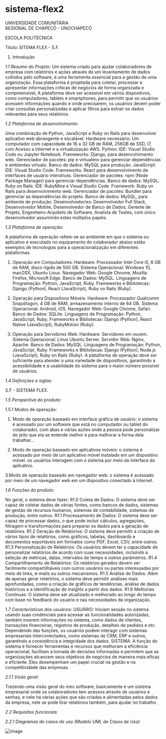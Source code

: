 # sistema-flex2
UNIVERSIDADE COMUNITÁRIA          
REGIONAL DE CHAPECÓ - UNOCHAPECÓ

ESCOLA POLITÉCNICA

Título: SITEMA FLEX - S.F.

1. Introdução

*1.1 Resumo do Projeto:*
   Um sistema criado para ajudar colaboradores de empresa com relatórios e ações através de um levantamento de dados colhidos pelo software, é uma ferramenta essencial para a gestão de uma organização. Essa plataforma é projetada para coletar, processar e apresentar informações críticas de negócios de forma organizada e compreensível, A plataforma deve ser acessível em vários dispositivos, como computadores, tablets e smartphones, para permitir que os usuários acessem informações quando e onde precisarem, os usuários devem poder criar consultas personalizadas e aplicar filtros para extrair os dados relevantes para seus relatórios.


*1.2 Plataforma de desenvolvimento:*

Uma combinação de Python, JavaScript e Ruby on Rails para desenvolver aplicativo web
abrangente e escalável.
Hardware necessário: Um computador com capacidade de 16 a 32 GB de RAM, 256GB de SSD, I7,
com Acesso a Internet e a virtualuização AWS.
Python:
IDE: Visual Studio Code ou Jupyter Notebook. Frameworks: Django, para desenvolvimento
web. Gerenciador de pacotes: pip e virtualenv para gerenciar dependências e ambientes
virtuais. Banco de dados: MySQL para produção.
JavaScript:
IDE: Visual Studio Code. Frameworks: React para desenvolvimento de interfaces de usuário
interativas. Gerenciador de pacotes: npm (Node Package Manager) para gerenciar
dependências. Banco de dados: MySQL.
Ruby on Rails:
IDE: RubyMine e Visual Studio Code. Framework: Ruby on Rails para desenvolvimento web.
Gerenciador de pacotes: Bundler para gerenciar as dependências do projeto. Banco de
dados: MySQL, para ambiente de produção.
Desenvolvedor/es: Desenvolvedor Full Stack, Desenvolvedor Mobile, Desenvolvedor de Banco de
Dados, Gerente de Projeto, Engenheiro-Arquiteto de Software, Analista de Testes, com único
desenvolvedor assumindo estes múltiplos papéis.


*1.3 Plataforma de operação:*

A plataforma de operação refere-se ao ambiente em que o sistema ou aplicativo é executado no
equipamento do colaborador abaixo estão exemplos de tecnologias para a operacionalização em diferentes plataformas.

1. Operação em Computadores:
Hardware: Processador Intel Core i5, 8 GB de RAM, disco rígido de 500 GB. Sistema
Operacional: Windows 10, macOSX, Ubuntu Linux. Navegador Web: Google Chrome, Mozilla
Firefox, Microsoft Edge. Banco de Dados: MySQL. Linguagens de Programação: Python,
JavaScript, Ruby. Frameworks e Bibliotecas: Django (Python), React (JavaScript), Ruby on Rails
(Ruby).

2. Operação para Dispositivos Móveis:
Hardware: Processador Qualcomm Snapdragon, 4 GB de RAM, armazenamento interno de 64
GB. Sistema Operacional: Android, iOS. Navegador Web: Google Chrome, Safari. Banco de
Dados: SQLite. Linguagens de Programação: Python, JavaScript, Ruby. Frameworks e
Bibliotecas: Django (Python), React Native (JavaScript), RubyMotion (Ruby).

3. Operação para Servidores Web:
Hardware: Servidores em nuvem. Sistema Operacional: Linux Ubuntu Server. Servidor Web:
Nginx, Apache. Banco de Dados: MySQL. Linguagens de Programação: Python, JavaScript,
Ruby. Frameworks e Bibliotecas: Django (Python), Node.js (JavaScript), Ruby on Rails (Ruby).
A plataforma de operação deve ser suficiente para atender a uma variedade de dispositivos,
garantindo a acessibilidade e a usabilidade do sistema para o maior número possível de
usuários.


*1.4 Definições e siglas:*

S.F - SISTEMA FLEX.


*1.5 Perspectiva do produto:*



1.5.1 Modos de operação:
1. Modo de operação baseado em interface gráfica de usuário: o sistema é acessado por um software que está no computador ou tablet do colaborador, com abas e várias ações onde a pessoa pode personalizar do jeito que ela se entende melhor e para melhorar a forma dela trabalhar...

2. Modo de operação baseado em aplicativos móveis: o sistema é acessado por meio de um
aplicativo móvel instalado em um dispositivo móvel. os usuários interagem com o sistema por
meio da interface do aplicativo.

3.Modo de operação baseado em navegador web: o sistema é acessado por meio de um
navegador web em um dispositivo conectado à internet.

*1.6 Funções do produto:*

   No geral, o sistema deve fazer:
R1.0 Coleta de Dados: O sistema deve ser capaz de coletar dados de várias fontes, como bancos de dados, sistemas de gestão de recursos humanos, sistemas de contabilidade, sistemas de produção, entre outros.
R1.1 Processamento de Dados: O sistema deve ser capaz de processar dados, o que pode incluir cálculos, agregações, filtragem e transformações para preparar os dados para a geração de relatórios.
R1.2 Geração de Relatórios: O sistema deve permitir a criação de vários tipos de relatórios, como gráficos, tabelas, dashboards e documentos exportáveis em formatos como PDF, Excel, CSV, entre outros.
R1.3 Personalização de Relatórios: Os usuários devem ter a capacidade de personalizar relatórios de acordo com suas necessidades, incluindo a seleção de métricas, datas, intervalos de tempo e outros parâmetros.
R1.4 Compartilhamento de Relatórios: Os relatórios gerados devem ser facilmente compartilháveis com outros usuários ou partes interessadas por meio de links, e-mails ou outros mecanismos.
R1.5 Análise de Dados: Além de apenas gerar relatórios, o sistema deve permitir análises mais aprofundadas, como a criação de gráficos de tendências, análise de dados históricos e a identificação de insights a partir dos dados.
R1.6 Melhorias Contínuas: O sistema deve ser atualizado e melhorado ao longo do tempo com base no feedback do usuário e nas necessidades da organização.


*1.7 Características dos usuários:*
USUÁRIO: Iniciam sessão no sistema usando suas credenciais para acessar as funcionalidades autorizadas, também inserem informações no sistema, como dados de clientes, transações financeiras, registros de produção, detalhes de pedidos e etc. Dependendo das funções, os usuários podem interagir com sistemas empresariais interconectados, como sistemas de CRM, ERP e outros, garantindo a consistência e integridade dos dados.
SISTEMA: A função do sistema é fornecer ferramentas e recursos que melhoram a eficiência operacional, facilitam a tomada de decisões informadas e permitem que as organizações alcancem seus objetivos de negócios de maneira mais eficaz e eficiente. Eles desempenham um papel crucial na gestão e na competitividade das empresas.


*2.1.1 Visão geral:*

Trazendo uma visão geral do meu software, basicamente é um sistema empresarial onde os colaboradores tem acessos através de usuários e senhas, e nele há várias ações que são criadas e alimentadas pelos dados da empresa, nele se pode tirar relatórios também, para ajudar no trabalho.


*2.2 Requisitos funcionais:*

*2.2.1 Diagramas de casos de uso (Modelo UML de Casos de Uso)*

![image](https://github.com/Ellen768/sistema-flex2/assets/148002304/425297c4-2f0d-4c35-965f-8bc2944417b6)


